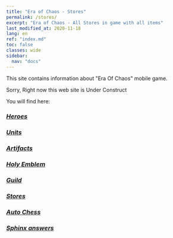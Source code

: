 ```yaml
---
title: "Era of Chaos - Stores"
permalink: /stores/
excerpt: "Era of Chaos - All Stores in game with all items"
last_modified_at: 2020-11-18
lang: en
ref: "index.md"
toc: false
classes: wide
sidebar:
  nav: "docs"
---
```


This site contains information about "Era Of Chaos" mobile game.

Sorry, Right now this web site is Under Construct

You will find here:
### <i class="fas fa-chess-king"/>  [Heroes](/heroes/) 
### <i class="fab fa-optin-monster"/>  [Units](/units/)
### <i class="fas fa-hand-sparkles"/>  [Artifacts](/artifacts/)
### <i class="fas fa-atom"/>  [Holy Emblem](/emblem/)
### <i class="fas fa-place-of-worship"/>  [Guild](/guild/)
### <i class="fas fa-store"/>  [Stores](/stores/)
### <i class="fas fa-chess"/>  [Auto Chess](/autochess/)
### <i class="fas fa-question-circle"/>  [Sphinx answers](/sphinx/)



